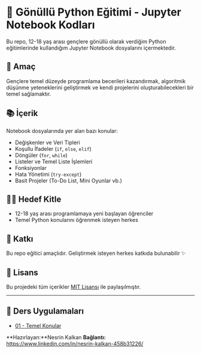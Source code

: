 # 🐍 Gönüllü Python Eğitimi - Jupyter Notebook Kodları

Bu repo, 12-18 yaş arası gençlere gönüllü olarak verdiğim Python eğitimlerinde kullandığım Jupyter Notebook dosyalarını içermektedir.

## 🎯 Amaç

Gençlere temel düzeyde programlama becerileri kazandırmak, algoritmik düşünme yeteneklerini geliştirmek ve kendi projelerini oluşturabilecekleri bir temel sağlamaktır.

## 📚 İçerik

Notebook dosyalarında yer alan bazı konular:

- Değişkenler ve Veri Tipleri  
- Koşullu İfadeler (`if`, `else`, `elif`)  
- Döngüler (`for`, `while`)  
- Listeler ve Temel Liste İşlemleri  
- Fonksiyonlar  
- Hata Yönetimi (`try-except`)  
- Basit Projeler (To-Do List, Mini Oyunlar vb.)

## 👩‍🏫 Hedef Kitle

- 12-18 yaş arası programlamaya yeni başlayan öğrenciler  
- Temel Python konularını öğrenmek isteyen herkes

## 🤝 Katkı

Bu repo eğitici amaçlıdır. Geliştirmek isteyen herkes katkıda bulunabilir ✨

## 📝 Lisans

Bu projedeki tüm içerikler [MIT Lisansı](https://opensource.org/licenses/MIT) ile paylaşılmıştır.

---

## 📁 Ders Uygulamaları

- [01 - Temel Konular](./01-%20Temel-Konular/python-ders-ici-uygulamalar.ipynb)


**Hazırlayan:**Nesrin Kalkan
**Bağlantı:** https://www.linkedin.com/in/nesrin-kalkan-458b31226/

